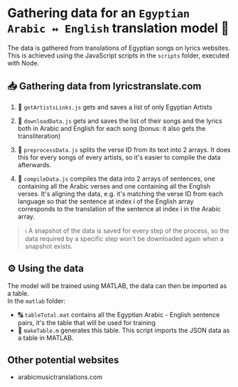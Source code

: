 # Gathering data for an `Egyptian Arabic ↔ English` translation model 💬

The data is gathered from translations of Egyptian songs on lyrics websites.
This is achieved using the JavaScript scripts in the `scripts` folder, executed with Node.

## 📥 Gathering data from lyricstranslate.com

1. 📜 `getArtistsLinks.js` gets and saves a list of only Egyptian Artists

2. 📜 `downloadData.js` gets and saves the list of their songs and the lyrics both in Arabic and English for each song (bonus: it also gets the transliteration)

3. 📜 `preprocessData.js` splits the verse ID from its text into 2 arrays. It does this for every songs of every artists, so it's easier to compile the data afterwards.

4. 📜 `compileData.js` compiles the data into 2 arrays of sentences, one containing all the Arabic verses and one containing all the English verses. It's aligning the data, e.g. it's matching the verse ID from each language so that the sentence at index i of the English array corresponds to the translation of the sentence at index i in the Arabic array.

> ℹ A snapshot of the data is saved for every step of the process, so the data required by a specific step won't be downloaded again when a snapshot exists.

## ⚙ Using the data
The model will be trained using MATLAB, the data can then be imported as a table.  
In the `matlab` folder:
- 🔠 `tableTotal.mat` contains all the Egyptian Arabic - English sentence pairs, it's the table that will be used for training
- 📜 `makeTable.m` generates this table. This script imports the JSON data as a table in MATLAB.

## Other potential websites
- arabicmusictranslations.com
